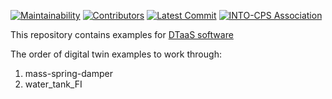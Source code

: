 [![Maintainability](https://api.codeclimate.com/v1/badges/a413d543fc310a630ac8/maintainability)](https://codeclimate.com/github/INTO-CPS-Association/DTaaS-examples/maintainability)
[![Contributors](https://img.shields.io/github/contributors/INTO-CPS-Association/DTaaS-Examples)](https://github.com/INTO-CPS-Association/DTaaS-Examples/graphs/contributors)
[![Latest Commit](https://img.shields.io/github/last-commit/INTO-CPS-Association/DTaaS-Examples)](https://github.com/INTO-CPS-Association/DTaaS-Examples/commits/main)
[![INTO-CPS Association](https://img.shields.io/badge/INTO_CPS_Association-white)](https://into-cps.org/)


This repository contains examples for [DTaaS software](https://github.com/into-cps-association/DTaaS)

The order of digital twin examples to work through:

1. mass-spring-damper
2. water_tank_FI
